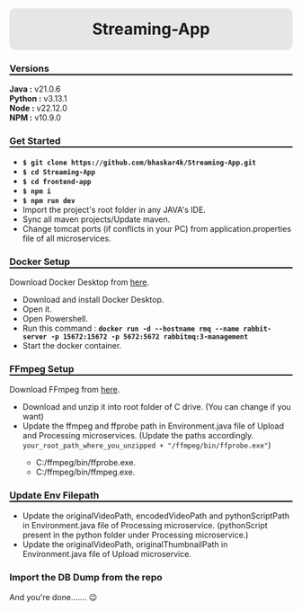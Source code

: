 <h1 style="text-align: center; margin: 0; background-color: #e6e6e6; border-radius: 10px; padding: 20px;">Streaming-App</h1>


<h3 style="border-bottom: 2px solid black;">Versions</h3>
<b>Java :</b> v21.0.6 <br>
<b>Python :</b> v3.13.1 <br>
<b>Node :</b> v22.12.0 <br>
<b>NPM :</b> v10.9.0 <br>

<h3 style="border-bottom: 2px solid black;">Get Started</h3>
<ul>
    <li><code><b>$ git clone https://github.com/bhaskar4k/Streaming-App.git</b></code></li>
    <li><code><b>$ cd Streaming-App</b></code></li>
    <li><code><b>$ cd frontend-app</b></code></li>
    <li><code><b>$ npm i</b></code></li>
    <li><code><b>$ npm run dev</b></code></li>
    <li>Import the project's root folder in any JAVA's IDE.</li>
    <li>Sync all maven projects/Update maven.</li>
    <li>Change tomcat ports (if conflicts in your PC) from application.properties file of all microservices.</li>
</ul>

<h3 style="border-bottom: 2px solid black;">Docker Setup</h3>
Download Docker Desktop from <a href="https://www.docker.com/products/docker-desktop/">here</a>.

<ul>
    <li>Download and install Docker Desktop.</li>
    <li>Open it.</li>
    <li>Open Powershell.</li>
    <li>Run this command : <code><b>docker run -d --hostname rmq --name rabbit-server -p 15672:15672 -p 5672:5672 rabbitmq:3-management</b></code></li>
    <li>Start the docker container.</li>
</ul>

<h3 style="border-bottom: 2px solid black;">FFmpeg Setup</h3>
Download FFmpeg from <a href="https://drive.google.com/file/d/1iUe5nacH7ZJNpK8MJrom2VPskTnurFOi/view?usp=sharing">here</a>.

<ul>
    <li>Download and unzip it into root folder of C drive. (You can change if you want)</li>
    <li>Update the ffmpeg and ffprobe path in Environment.java file of Upload and Processing microservices. (Update the paths accordingly. <code>your_root_path_where_you_unzipped + "/ffmpeg/bin/ffprobe.exe"</code>)</li>
    <ul>
        <li>C:/ffmpeg/bin/ffprobe.exe.</li>
        <li>C:/ffmpeg/bin/ffmpeg.exe.</li>
    </ul>
</ul>

<h3 style="border-bottom: 2px solid black;">Update Env Filepath</h3>
<ul>
    <li>Update the originalVideoPath, encodedVideoPath and pythonScriptPath in Environment.java file of Processing microservice. (pythonScript present in the python folder under Processing microservice.)</li>
    <li>Update the originalVideoPath, originalThumbnailPath in Environment.java file of Upload microservice.</li>
</ul>

<h3>Import the DB Dump from the repo</h3>

<p>And you're done....... 😉</p>
